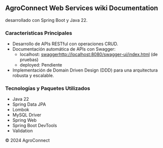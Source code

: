 ## AgroConnect Web Services wiki Documentation
desarrollado con Spring Boot y Java 22.

### Características Principales
- Desarrollo de APIs RESTful con operaciones CRUD.
- Documentación automática de APIs con Swagger:
  - localhost: [swaggerhttp://localhost:8080/swagger-ui/index.html](http://localhost:8080/swagger-ui/index.html) (de pruebas)
  - deployed: Pendiente
- Implementación de Domain Driven Design (DDD) para una arquitectura robusta y escalable.

### Tecnologías y Paquetes Utilizados
- Java 22
- Spring Data JPA
- Lombok
- MySQL Driver
- Spring Web
- Spring Boot DevTools
- Validation

&copy; 2024 AgroConnect
